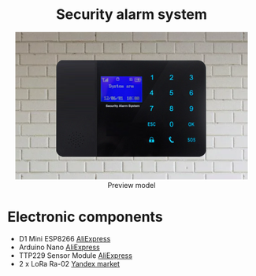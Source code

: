 <h1 align="center">Security alarm system </h1>
<p  align="center"> <img src="2.png" height="300"><br> Preview model
</p>
<h1>Electronic components<br></h1>
<p>
  <ul> 
    <li>D1 Mini ESP8266 <a href="https://sl.aliexpress.ru/p?key=L3it3Cv" target="_blank">AliExpress</a></li>
    <li>Arduino Nano <a href="https://sl.aliexpress.ru/p?key=kFit39w" target="_blank">AliExpress</a></li>
    <li>TTP229 Sensor Module <a href="https://sl.aliexpress.ru/p?key=50it3Ji" target="_blank">AliExpress</a></li>
    <li>2 x LoRa Ra-02 <a href="https://market.yandex.ru/cc/6chgYY" target="_blank">Yandex market</a></li>
  </ul>
</p>
